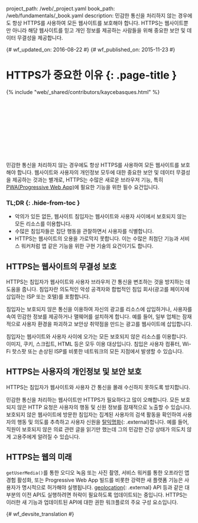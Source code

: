 project_path: /web/_project.yaml
book_path: /web/fundamentals/_book.yaml
description: 민감한 통신을 처리하지 않는 경우에도 항상 HTTPS를 사용하여 모든 웹사이트를 보호해야 합니다. HTTPS는 웹사이트뿐만 아니라 해당 웹사이트를 믿고 개인 정보를 제공하는 사람들을 위해 중요한 보안 및 데이터 무결성을 제공합니다.

{# wf_updated_on: 2016-08-22 #}
{# wf_published_on: 2015-11-23 #}

# HTTPS가 중요한 이유 {: .page-title }

{% include "web/_shared/contributors/kaycebasques.html" %}

<div class="video-wrapper">
  <iframe class="devsite-embedded-youtube-video" data-video-id="iP75a1Y9saY"
          data-autohide="1" data-showinfo="0" frameborder="0" allowfullscreen>
  </iframe>
</div>

민감한 통신을 처리하지 않는 경우에도 항상 HTTPS를 사용하여
모든 웹사이트를 보호해야 합니다. 웹사이트와 사용자의 개인정보 모두에 대한
중요한 보안 및 데이터 무결성을 제공하는 것과는 별개로, HTTPS는
수많은 새로운 브라우저 기능, 특히
[PWA(Progressive Web App)](/web/progressive-web-apps/)에 필요한 기능을 위한 필수 요건입니다.

### TL;DR {: .hide-from-toc }

* 악의가 있든 없든, 웹사이트 침입자는 웹사이트와 사용자 사이에서 보호되지 않는 모든 리소스를 이용합니다.
* 수많은 침임자들은 집단 행동을 관찰하면서 사용자를 식별합니다. 
* HTTPS는 웹사이트의 오용을 가로막지 못합니다. 이는 수많은 최첨단 기능과 서비스 워커처럼 앱 같은 기능을 위한 구현 기술의 요건이기도 합니다. 

## HTTPS는 웹사이트의 무결성 보호 

HTTPS는 침입자가 웹사이트와 사용자 브라우저 간 
통신을 변조하는 것을 방지하는 데 도움을 줍니다. 침입자란 
의도적인 악성 공격자와 합법적인 침입 회사(광고를 페이지에 삽입하는 
ISP 또는 호텔)를 포함합니다.

침입자는 보호되지 않은 통신을 이용하여 자신의 광고를 
리소스에 삽입하거나, 사용자를 속여 민감한 정보를 제공하거나 
맬웨어를 설치하게 합니다. 예를 들어, 일부 업체는 잠재적으로 
사용자 환경을 파괴하고 
보안상 취약점을 만드는 광고를 웹사이트에 삽입합니다.

침입자는 웹사이트와 사용자 사이에 오가는 모든 보호되지 않은 
리소스를 이용합니다. 이미지, 쿠키, 스크립트, HTML 등은 모두 
이용 대상입니다. 침입은 사용자 컴퓨터, Wi-Fi 핫스팟 또는 손상된 ISP를
비롯한 네트워크의 모든 지점에서 발생할 수 있습니다. 

## HTTPS는 사용자의 개인정보 및 보안 보호

HTTPS는 침입자가 웹사이트와 사용자 간 통신을 몰래 수신하지
못하도록 방지합니다.

민감한 통신을 처리하는 웹사이트만 
HTTPS가 필요하다고 많이 오해합니다. 모든 
보호되지 않은 HTTP 요청은 사용자의 
행동 및 신원 정보를 잠재적으로 노출할 수 있습니다. 보호되지 않은 웹사이트에 
방문한 침입자는 
집계된 사용자의 검색 활동을 확인하여 
사용자의 
행동 및 의도를 추측하고 사용자 신원을 
[탈익명화](https://en.wikipedia.org/wiki/De-anonymization){: .external}합니다. 예를 들어, 
직원이 보호되지 않은 의료 관련 글을 읽기만 했는데 그의 민감한 
건강 상태가 의도치 않게 고용주에게 알려질 수 있습니다.

## HTTPS는 웹의 미래

`getUserMedia()`를 통한
오디오 녹음 또는 사진 촬영, 서비스 워커를 통한 오프라인 앱 경험 활성화, 또는 Progressive Web App 빌드를 비롯한 강력한 새 플랫폼 기능은
사용자가 명시적으로
허가해야 실행됩니다. [geolocation](https://developer.mozilla.org/en-US/docs/Web/API/Geolocation/Using_geolocation){: .external}
API 등과 같은 대부분의 이전 API도 실행하려면
허락이 필요하도록 업데이트되는
중입니다. HTTPS는 이러한 새 기능과 업데이트된 API에 대한 권한 워크플로의
주요 구성 요소입니다.








{# wf_devsite_translation #}
